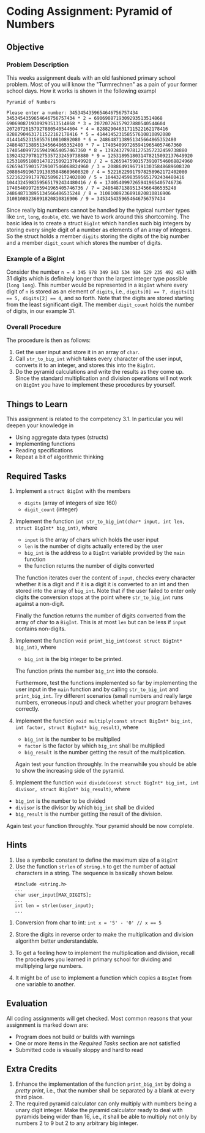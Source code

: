 # Coding Assignment: Pyramid of Numbers

## Objective
### Problem Description
This weeks assignment deals with an old fashioned primary school problem. Most of you will know the "Turmrechnen" as a pain of your former school days. How it works is shown in the following exampl

```
Pyramid of Numbers

Please enter a number: 3453454359654646756757434
3453454359654646756757434 * 2 = 6906908719309293513514868
6906908719309293513514868 * 3 = 20720726157927880540544604
20720726157927880540544604 * 4 = 82882904631711522162178416
82882904631711522162178416 * 5 = 414414523158557610810892080
414414523158557610810892080 * 6 = 2486487138951345664865352480
2486487138951345664865352480 * 7 = 17405409972659419654057467360
17405409972659419654057467360 * 8 = 139243279781275357232459738880
139243279781275357232459738880 * 9 = 1253189518031478215092137649920
1253189518031478215092137649920 / 2 = 626594759015739107546068824960
626594759015739107546068824960 / 3 = 208864919671913035848689608320
208864919671913035848689608320 / 4 = 52216229917978258962172402080
52216229917978258962172402080 / 5 = 10443245983595651792434480416
10443245983595651792434480416 / 6 = 1740540997265941965405746736
1740540997265941965405746736 / 7 = 248648713895134566486535248
248648713895134566486535248 / 8 = 31081089236891820810816906
31081089236891820810816906 / 9 = 3453454359654646756757434
```
Since really big numbers cannot be handled by the typical number types like `int`, `long`, `double`, etc. we have to work around this shortcoming. The basic idea is to create a struct `BigInt` which  handles such big integers by storing every single digit of a number as elements of an array of integers. So the struct holds a member `digits` storing the digits of the big number and a member `digit_count` which stores the number of digits.

### Example of a BigInt
Consider the number `n = 4 345 978 349 843 534 984 529 235 492 457` with 31 digits which is definitely longer than the largest integer type possible (`long long`). This number would be represented in a `BigInt` where every digit of `n` is stored as an element of `digits`, i.e., `digits[0] == 7, digits[1] == 5, digits[2] == 4`, and so forth. Note that the digits are stored starting from the least significant digit. The member `digit_count` holds the number of digits, in our example 31.

### Overall Procedure
The procedure is then as follows:
1. Get the user input and store it in an array of `char`.
2. Call `str_to_big_int` which takes every character of the user input, converts it to an integer, and stores this into the `BigInt`.
3. Do the pyramid calculations and write the results as they come up. Since the standard multiplication and division operations will not work on `BigInt` you have to implement these procedures by yourself.

## Things to Learn
This assignment is related to the competency 3.1. In particular you will deepen your knowledge in
- Using aggregate data types (structs)
- Implementing functions
- Reading specifications
- Repeat a bit of algorithmic thinking

## Required Tasks
1. Implement a `struct BigInt` with the members
   - `digits` (array of integers of size 160)
   - `digit_count` (integer)

2. Implement the function `int str_to_big_int(char* input, int len, struct BigInt* big_int)`, where
   - `input` is the array of chars which holds the user input
   - `len` is the number of digits actually entered by the user
   - `big_int` is the address to a `BigInt` variable provided by the `main` function
   - the function returns the number of digits converted

   The function iterates over the content of `input`, checks every character whether it is a digit and if it is a digit it is converted to an int and then stored into the array of `big_int`. Note that if the user failed to enter only digits the conversion stops at the point where `str_to_big_int` runs against a non-digit.

   Finally the function returns the number of digits converted from the array of char to a `BigInt`. This is at most `len` but can be less if `input` contains non-digits.

3. Implement the function `void print_big_int(const struct BigInt* big_int)`, where
   - `big_int` is the big integer to be printed.

   The function prints the number `big_int` into the console.

   Furthermore, test the functions implemented so far by implementing the user input in the `main` function and by calling `str_to_big_int` and `print_big_int`. Try different scenarios (small numbers and really large numbers, erroneous input) and check whether your program behaves correctly.

4. Implement the function `void multiply(const struct BigInt* big_int, int factor, struct BigInt* big_result)`, where
   - `big_int` is the number to be multiplied
   - `factor` is the factor by which `big_int` shall be multiplied
   - `big_result` is the number getting the result of the multiplication.

   Again test your function throughly. In the meanwhile you should be able to show the increasing side of the pyramid.

5. Implement the function `void divide(const struct BigInt* big_int, int divisor, struct BigInt* big_result)`, where
- `big_int` is the number to be divided
- `divisor` is the divisor by which `big_int` shall be divided
- `big_result` is the number getting the result of the division.

Again test your function throughly. Your pyramid should be now complete.


## Hints
1. Use a symbolic constant to define the maximum size of a `BigInt`
1. Use the function `strlen` of `string.h` to get the number of actual characters in a string. The sequence is basically shown below.
```
   #include <string.h>
   ...
   char user_input[MAX_DIGITS];
   ...
   int len = strlen(user_input);
   ...
```
1. Conversion from char to int: `int x = '5' - '0' // x == 5`

2. Store the digits in reverse order to make the multiplication and division algorithm better understandable.

3. To get a feeling how to implement the multiplication and division, recall the procedures you learned in primary school for dividing and multiplying large numbers.

4. It might be of use to implement a function which copies a `BigInt` from one variable to another.

## Evaluation
All coding assignments will get checked. Most common reasons that your assignment is marked down are:

- Program does not build or builds with warnings
- One or more items in the *Required Tasks* section are not satisfied
- Submitted code is visually sloppy and hard to read


## Extra Credits
1. Enhance the implementation of the function `print_big_int` by doing a *pretty print*, i.e., that the number shall be separated by a blank at every third place.
2. The required pyramid calculator can only multiply with numbers being a unary digit integer.
Make the pyramid calculator ready to deal with pyramids being wider than 16, i.e., it shall be able to multiply not only by numbers 2 to 9 but 2 to any arbitrary big integer.
